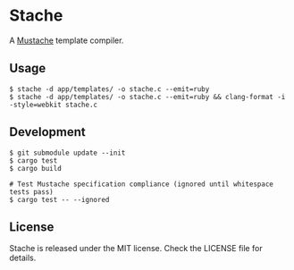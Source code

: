 # Stache

A [Mustache] template compiler.

[Mustache]: http://mustache.github.io

## Usage

```
$ stache -d app/templates/ -o stache.c --emit=ruby
$ stache -d app/templates/ -o stache.c --emit=ruby && clang-format -i -style=webkit stache.c
```

## Development

```
$ git submodule update --init
$ cargo test
$ cargo build

# Test Mustache specification compliance (ignored until whitespace tests pass)
$ cargo test -- --ignored
```

## License

Stache is released under the MIT license. Check the LICENSE file for details.

